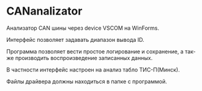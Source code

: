 # CANanalizator
Анализатор CAN шины через device VSCOM  на WinForms.

Интерфейс позволяет задавать диапазон вывода ID.

Программа позволяет вести простое логирование и сохранение,
а так-же производить воспроизведение записанных данных.

В частности интерфейс настроен на анализ табло ТИС-П(Минск).

Файлы драйвера должны находиться в папке с программой.
